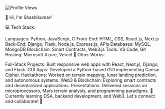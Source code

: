 ![Profile Views](https://hits.seeyoufarm.com/api/count/incr/badge.svg?url=https://github.com/Shashikumar-ezhilarasu&title=Profile%20Views)


👋 Hi, I'm Shashikumar!

💻 Tech Stack:

Languages: Python, JavaScript, C
Front-End: HTML, CSS, React.js, Next.js
Back-End: Django, Flask, Node.js, Express.js, APIs
Databases: MySQL, MongoDB
Blockchain: Smart Contracts, Web3.js
Tools: VS Code, Git
Hosting: Microsoft Azure, Vercel
🚀 Other Works:

Full-Stack Projects: Built responsive web apps with React, Next.js, Django, and Flask.
GUI Apps: Developed a Python-based GUI implementing Caesar Cipher.
Hackathons: Worked on terrain mapping, lunar landing prediction, and autonomous systems.
Web3 & Blockchain: Exploring smart contracts and decentralized applications.
Presentations: Delivered sessions on microprocessors, Mars terrain analysis, and programming paradigms.
🌱 Currently learning DSA, backend development, and Web3. Let's connect and collaborate! 🚀
